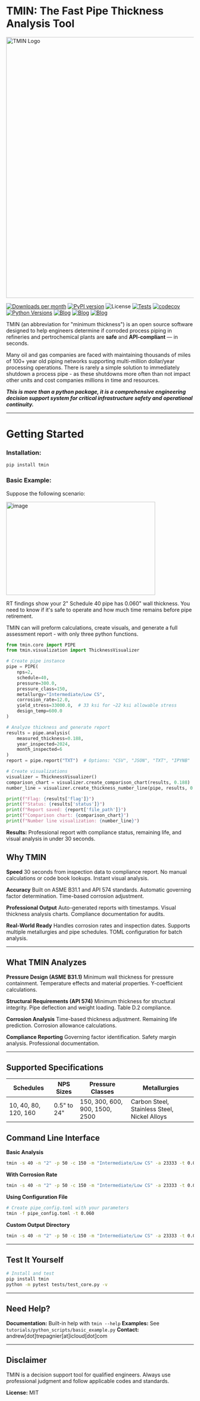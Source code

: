 # TMIN: The Fast Pipe Thickness Analysis Tool

<p align="left">
  <img src="https://github.com/user-attachments/assets/52007543-8109-44ff-845e-c6a809a89a38" alt="TMIN Logo" width="700" />
</p>

[![Downloads per month](https://pepy.tech/badge/tmin/month)](https://pepy.tech/project/tmin)
[![PyPI version](https://badge.fury.io/py/tmin.svg)](https://badge.fury.io/py/tmin)
![License](https://img.shields.io/pypi/l/tmin)
[![Tests](https://github.com/AndrewTrepagnier/tmin/workflows/Tests/badge.svg)](https://github.com/AndrewTrepagnier/tmin/actions)
[![codecov](https://codecov.io/gh/AndrewTrepagnier/tmin/branch/main/graph/badge.svg)](https://codecov.io/gh/AndrewTrepagnier/tmin)
[![Python Versions](https://img.shields.io/pypi/pyversions/tmin.svg)](https://pypi.org/project/tmin/)
[![Blog](https://img.shields.io/badge/Updates-blog-purple)](https://your-blog-link.com)
[![Blog](https://img.shields.io/badge/dev-wiki-gold)](https://github.com/AndrewTrepagnier/tmin/wiki)
[![Blog](https://img.shields.io/badge/Important-DesignDoc-pink)](https://your-blog-link.com)

TMIN (an abbreviation for "minimum thickness") is an open source software designed to help engineers determine if corroded process piping in refineries and pertrochemical plants are **safe** and **API-compliant** — in seconds.

Many oil and gas companies are faced with maintaining thousands of miles of 100+ year old piping networks supporting multi-million dollar/year processing operations. There is rarely a simple solution to immediately shutdown a process pipe - as these shutdowns more often than not impact other units and cost companies millions in time and resources.

***This is more than a python package, it is a comprehensive engineering decision support system for critical infrastructure safety and operational continuity.***

---

# Getting Started

### Installation:

```bash
pip install tmin
```

### Basic Example:

Suppose the following scenario:

   <img width="400" height="250" alt="image" src="https://github.com/user-attachments/assets/1f87dcb1-7d17-4c25-888b-6d9131098ec0"/>

RT findings show your 2" Schedule 40 pipe has 0.060" wall thickness. You need to know if it's safe to operate and how much time remains before pipe retirement.

TMIN can will preform calculations, create visuals, and generate a full assessment report - with only three python functions.

```python
from tmin.core import PIPE
from tmin.visualization import ThicknessVisualizer

# Create pipe instance
pipe = PIPE(
    nps=2,
    schedule=40, 
    pressure=300.0,
    pressure_class=150,
    metallurgy="Intermediate/Low CS",
    corrosion_rate=12.0,
    yield_stress=33000.0,  # 33 ksi for ~22 ksi allowable stress
    design_temp=600.0
)

# Analyze thickness and generate report
results = pipe.analysis(
    measured_thickness=0.188,
    year_inspected=2024,
    month_inspected=6
)
report = pipe.report("TXT")  # Options: "CSV", "JSON", "TXT", "IPYNB"

# Create visualizations
visualizer = ThicknessVisualizer()
comparison_chart = visualizer.create_comparison_chart(results, 0.188)
number_line = visualizer.create_thickness_number_line(pipe, results, 0.188)

print(f"Flag: {results['flag']}")
print(f"Status: {results['status']}")
print(f"Report saved: {report['file_path']}")
print(f"Comparison chart: {comparison_chart}")
print(f"Number line visualization: {number_line}")
```

**Results:** Professional report with compliance status, remaining life, and visual analysis in under 30 seconds.




## Why TMIN

**Speed**
30 seconds from inspection data to compliance report. No manual calculations or code book lookups. Instant visual analysis.

**Accuracy**
Built on ASME B31.1 and API 574 standards. Automatic governing factor determination. Time-based corrosion adjustment.

**Professional Output**
Auto-generated reports with timestamps. Visual thickness analysis charts. Compliance documentation for audits.

**Real-World Ready**
Handles corrosion rates and inspection dates. Supports multiple metallurgies and pipe schedules. TOML configuration for batch analysis.

---

## What TMIN Analyzes

**Pressure Design (ASME B31.1)**
Minimum wall thickness for pressure containment. Temperature effects and material properties. Y-coefficient calculations.

**Structural Requirements (API 574)**
Minimum thickness for structural integrity. Pipe deflection and weight loading. Table D.2 compliance.

**Corrosion Analysis**
Time-based thickness adjustment. Remaining life prediction. Corrosion allowance calculations.

**Compliance Reporting**
Governing factor identification. Safety margin analysis. Professional documentation.

---

## Supported Specifications

| Schedules | NPS Sizes | Pressure Classes | Metallurgies |
|-----------|-----------|------------------|--------------|
| 10, 40, 80, 120, 160 | 0.5" to 24" | 150, 300, 600, 900, 1500, 2500 | Carbon Steel, Stainless Steel, Nickel Alloys |


## Command Line Interface

**Basic Analysis**
```bash
tmin -s 40 -n "2" -p 50 -c 150 -m "Intermediate/Low CS" -a 23333 -t 0.060
```

**With Corrosion Rate**
```bash
tmin -s 40 -n "2" -p 50 -c 150 -m "Intermediate/Low CS" -a 23333 -t 0.060 -r 10 -y 2023
```

**Using Configuration File**
```bash
# Create pipe_config.toml with your parameters
tmin -f pipe_config.toml -t 0.060
```

**Custom Output Directory**
```bash
tmin -s 40 -n "2" -p 50 -c 150 -m "Intermediate/Low CS" -a 23333 -t 0.060 -o ./my_reports
```

---

## Test It Yourself

```bash
# Install and test
pip install tmin
python -m pytest tests/test_core.py -v
```

---

## Need Help?

**Documentation:** Built-in help with `tmin --help`
**Examples:** See `tutorials/python_scripts/basic_example.py`
**Contact:** andrew[dot]trepagnier[at]icloud[dot]com

---

## Disclaimer

TMIN is a decision support tool for qualified engineers. Always use professional judgment and follow applicable codes and standards.

**License:** MIT



